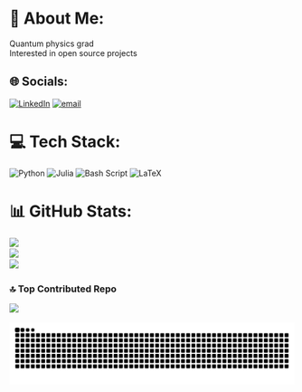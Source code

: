 # 💫 About Me:
Quantum physics grad<br>Interested in open source projects


## 🌐 Socials:
[![LinkedIn](https://img.shields.io/badge/LinkedIn-%230077B5.svg?logo=linkedin&logoColor=white)](https://linkedin.com/in/https://www.linkedin.com/in/dillon-broaders/) [![email](https://img.shields.io/badge/Email-D14836?logo=gmail&logoColor=white)](mailto:broaderd@tcd.ie) 

# 💻 Tech Stack:
![Python](https://img.shields.io/badge/python-3670A0?style=for-the-badge&logo=python&logoColor=ffdd54) ![Julia](https://img.shields.io/badge/-Julia-9558B2?style=for-the-badge&logo=julia&logoColor=white) ![Bash Script](https://img.shields.io/badge/bash_script-%23121011.svg?style=for-the-badge&logo=gnu-bash&logoColor=white) ![LaTeX](https://img.shields.io/badge/latex-%23008080.svg?style=for-the-badge&logo=latex&logoColor=white)
# 📊 GitHub Stats:
![](https://github-readme-stats.vercel.app/api?username=dillon-broaders&theme=dark&hide_border=false&include_all_commits=false&count_private=false)<br/>
![](https://nirzak-streak-stats.vercel.app/?user=dillon-broaders&theme=dark&hide_border=false)<br/>
![](https://github-readme-stats.vercel.app/api/top-langs/?username=dillon-broaders&theme=dark&hide_border=false&include_all_commits=false&count_private=false&layout=compact)

### 🔝 Top Contributed Repo
![](https://github-contributor-stats.vercel.app/api?username=dillon-broaders&limit=5&theme=dark&combine_all_yearly_contributions=true)

<!-- Proudly created with GPRM ( https://gprm.itsvg.in ) -->

<picture>
  <source media="(prefers-color-scheme: dark)" srcset="https://raw.githubusercontent.com/dillon-broaders/dillon-broaders/output/github-contribution-grid-snake-dark.svg">
  <source media="(prefers-color-scheme: light)" srcset="https://raw.githubusercontent.com/dillon-broaders/dillon-broaders/output/github-contribution-grid-snake.svg">
  <img alt="github contribution grid snake animation" src="https://raw.githubusercontent.com/dillon-broaders/dillon-broaders/output/github-contribution-grid-snake.svg">
</picture>

